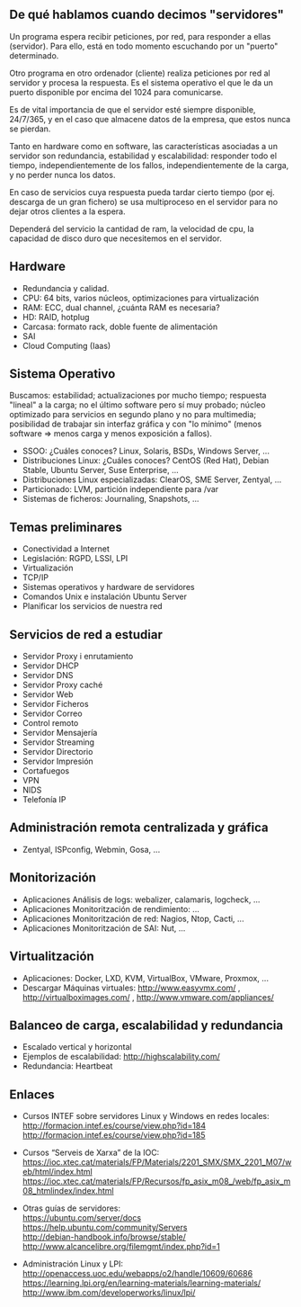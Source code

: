 De qué hablamos cuando decimos "servidores"
-------------------------------------------
Un programa espera recibir peticiones, por red, para responder a ellas (servidor). Para ello, está en todo momento escuchando por un "puerto" determinado.

Otro programa en otro ordenador (cliente) realiza peticiones por red al servidor y procesa la respuesta. Es el sistema operativo el que le da un puerto disponible por encima del 1024 para comunicarse.

Es de vital importancia de que el servidor esté siempre disponible, 24/7/365, y en el caso que almacene datos de la empresa, que estos nunca se pierdan.

Tanto en hardware como en software, las características asociadas a un servidor son redundancia, estabilidad y escalabilidad: responder todo el tiempo, independientemente de los fallos, independientemente de la carga, y no perder nunca los datos.

En caso de servicios cuya respuesta pueda tardar cierto tiempo (por ej. descarga de un gran fichero) se usa multiproceso en el servidor para no dejar otros clientes a la espera.

Dependerá del servicio la cantidad de ram, la velocidad de cpu, la capacidad de disco duro que necesitemos en el servidor.



Hardware
--------
 - Redundancia y calidad.
 - CPU: 64 bits, varios núcleos, optimizaciones para virtualización
 - RAM: ECC, dual channel, ¿cuánta RAM es necesaria?
 - HD: RAID, hotplug
 - Carcasa: formato rack, doble fuente de alimentación
 - SAI
 - Cloud Computing (Iaas)


Sistema Operativo
-----------------
Buscamos: estabilidad; actualizaciones por mucho tiempo; respuesta "lineal" a la carga; no el último software pero sí muy probado; núcleo optimizado para servicios en segundo plano y no para multimedia; posibilidad de trabajar sin interfaz gráfica y con "lo mínimo" (menos software => menos carga y menos exposición a fallos).
 - SSOO: ¿Cuáles conoces? Linux, Solaris, BSDs, Windows Server, ...
 - Distribuciones Linux: ¿Cuáles conoces? CentOS (Red Hat), Debian Stable, Ubuntu Server, Suse Enterprise, ...
 - Distribuciones Linux especializadas: ClearOS, SME Server, Zentyal, ...
 - Particionado: LVM, partición independiente para /var
 - Sistemas de ficheros: Journaling, Snapshots, ...



Temas preliminares
------------------
 - Conectividad a Internet
 - Legislación: RGPD, LSSI, LPI
 - Virtualización
 - TCP/IP
 - Sistemas operativos y hardware de servidores
 - Comandos Unix e instalación Ubuntu Server
 - Planificar los servicios de nuestra red



Servicios de red a estudiar
---------------------------
 - Servidor Proxy i enrutamiento
 - Servidor DHCP
 - Servidor DNS
 - Servidor Proxy caché
 - Servidor Web
 - Servidor Ficheros
 - Servidor Correo
 - Control remoto
 - Servidor Mensajería
 - Servidor Streaming
 - Servidor Directorio
 - Servidor Impresión
 - Cortafuegos
 - VPN
 - NIDS
 - Telefonía IP



Administración remota centralizada y gráfica
--------------------------------------------
 - Zentyal, ISPconfig, Webmin, Gosa, ...



Monitorización
--------------
 - Aplicaciones Análisis de logs: webalizer, calamaris, logcheck, ...
 - Aplicaciones Monitoritzación de rendimiento: ...
 - Aplicaciones Monitoritzación de red: Nagios, Ntop, Cacti, ...
 - Aplicaciones Monitoritzación de SAI: Nut, ...



Virtualitzación
---------------
 - Aplicaciones: Docker, LXD, KVM, VirtualBox, VMware, Proxmox, ...
 - Descargar Máquinas virtuales: http://www.easyvmx.com/ , http://virtualboximages.com/ , http://www.vmware.com/appliances/



Balanceo de carga, escalabilidad y redundancia
----------------------------------------------
 - Escalado vertical y horizontal
 - Ejemplos de escalabilidad: http://highscalability.com/
 - Redundancia: Heartbeat



Enlaces
-------

 - Cursos INTEF sobre servidores Linux y Windows en redes locales:  
   <http://formacion.intef.es/course/view.php?id=184>  
   <http://formacion.intef.es/course/view.php?id=185>

 - Cursos “Serveis de Xarxa” de la IOC:  
   <https://ioc.xtec.cat/materials/FP/Materials/2201_SMX/SMX_2201_M07/web/html/index.html>  
   <https://ioc.xtec.cat/materials/FP/Recursos/fp_asix_m08_/web/fp_asix_m08_htmlindex/index.html>

 - Otras guías de servidores:  
   <https://ubuntu.com/server/docs>  
   <https://help.ubuntu.com/community/Servers>  
   <http://debian-handbook.info/browse/stable/>  
   <http://www.alcancelibre.org/filemgmt/index.php?id=1>

 - Administración Linux y LPI:  
   <http://openaccess.uoc.edu/webapps/o2/handle/10609/60686>  
   <https://learning.lpi.org/en/learning-materials/learning-materials/>  
   <http://www.ibm.com/developerworks/linux/lpi/>

